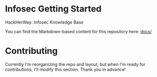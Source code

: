 # Infosec Getting Started
HackHerWay: Infosec Knowledge Base

You can find the Markdown-based content for this repository here: [docs/](docs/)
# Contributing
Currently I'm reorganizing the repo and layout, but when I'm ready for contributions, I'll modify this section. Thank you in advance!
